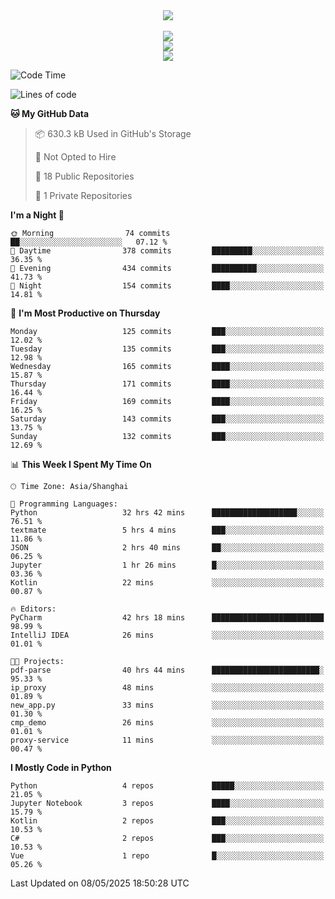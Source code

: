 <div align="center">
  <img src="https://readme-typing-svg.demolab.com?font=Zhi+Mang+Xing&size=40&pause=1000&color=000000&center=true&vCenter=true&lines=Baymax%E5%B0%8F%E6%8C%AF;Hello%20World"/><br/>
  <br/>
  <img src="https://skillicons.dev/icons?i=java,kotlin,python,c,cpp,html,css,javascript" /><br/>
  <img src="https://skillicons.dev/icons?i=spring,vue,pytorch,maven,gradle,mysql,sqlite,linux" /><br/>
  <img src="https://skillicons.dev/icons?i=idea,pycharm,webstorm,androidstudio,vscode,git,vim,md" /><br/>
</div>

<!--START_SECTION:waka-->
![Code Time](http://img.shields.io/badge/Code%20Time-907%20hrs%2021%20mins-blue)

![Lines of code](https://img.shields.io/badge/From%20Hello%20World%20I%27ve%20Written-6.1%20million%20lines%20of%20code-blue)

**🐱 My GitHub Data** 

> 📦 630.3 kB Used in GitHub's Storage 
 > 
> 🚫 Not Opted to Hire
 > 
> 📜 18 Public Repositories 
 > 
> 🔑 1 Private Repositories 
 > 
**I'm a Night 🦉** 

```text
🌞 Morning                74 commits          ██░░░░░░░░░░░░░░░░░░░░░░░   07.12 % 
🌆 Daytime                378 commits         █████████░░░░░░░░░░░░░░░░   36.35 % 
🌃 Evening                434 commits         ██████████░░░░░░░░░░░░░░░   41.73 % 
🌙 Night                  154 commits         ████░░░░░░░░░░░░░░░░░░░░░   14.81 % 
```
📅 **I'm Most Productive on Thursday** 

```text
Monday                   125 commits         ███░░░░░░░░░░░░░░░░░░░░░░   12.02 % 
Tuesday                  135 commits         ███░░░░░░░░░░░░░░░░░░░░░░   12.98 % 
Wednesday                165 commits         ████░░░░░░░░░░░░░░░░░░░░░   15.87 % 
Thursday                 171 commits         ████░░░░░░░░░░░░░░░░░░░░░   16.44 % 
Friday                   169 commits         ████░░░░░░░░░░░░░░░░░░░░░   16.25 % 
Saturday                 143 commits         ███░░░░░░░░░░░░░░░░░░░░░░   13.75 % 
Sunday                   132 commits         ███░░░░░░░░░░░░░░░░░░░░░░   12.69 % 
```


📊 **This Week I Spent My Time On** 

```text
🕑︎ Time Zone: Asia/Shanghai

💬 Programming Languages: 
Python                   32 hrs 42 mins      ███████████████████░░░░░░   76.51 % 
textmate                 5 hrs 4 mins        ███░░░░░░░░░░░░░░░░░░░░░░   11.86 % 
JSON                     2 hrs 40 mins       ██░░░░░░░░░░░░░░░░░░░░░░░   06.25 % 
Jupyter                  1 hr 26 mins        █░░░░░░░░░░░░░░░░░░░░░░░░   03.36 % 
Kotlin                   22 mins             ░░░░░░░░░░░░░░░░░░░░░░░░░   00.87 % 

🔥 Editors: 
PyCharm                  42 hrs 18 mins      █████████████████████████   98.99 % 
IntelliJ IDEA            26 mins             ░░░░░░░░░░░░░░░░░░░░░░░░░   01.01 % 

🐱‍💻 Projects: 
pdf-parse                40 hrs 44 mins      ████████████████████████░   95.33 % 
ip_proxy                 48 mins             ░░░░░░░░░░░░░░░░░░░░░░░░░   01.89 % 
new_app.py               33 mins             ░░░░░░░░░░░░░░░░░░░░░░░░░   01.30 % 
cmp_demo                 26 mins             ░░░░░░░░░░░░░░░░░░░░░░░░░   01.01 % 
proxy-service            11 mins             ░░░░░░░░░░░░░░░░░░░░░░░░░   00.47 % 
```

**I Mostly Code in Python** 

```text
Python                   4 repos             █████░░░░░░░░░░░░░░░░░░░░   21.05 % 
Jupyter Notebook         3 repos             ████░░░░░░░░░░░░░░░░░░░░░   15.79 % 
Kotlin                   2 repos             ███░░░░░░░░░░░░░░░░░░░░░░   10.53 % 
C#                       2 repos             ███░░░░░░░░░░░░░░░░░░░░░░   10.53 % 
Vue                      1 repo              █░░░░░░░░░░░░░░░░░░░░░░░░   05.26 % 
```




 Last Updated on 08/05/2025 18:50:28 UTC
<!--END_SECTION:waka-->





